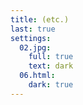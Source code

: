 ```yaml
---
title: (etc.)
last: true
settings:
  02.jpg:
    full: true
    text: dark
  06.html:
    dark: true
---
```

